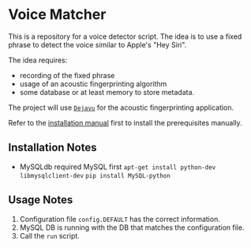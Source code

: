 # Voice Matcher

This is a repository for a voice detector script.
The idea is to use a fixed phrase to detect the voice similar to Apple's "Hey Siri".

The idea requires:
- recording of the fixed phrase
- usage of an acoustic fingerprinting algorithm
- some database or at least memory to store metadata.

The project will use [`Dejavu`](https://github.com/worldveil/dejavu) for the acoustic fingerprinting application.

Refer to the [installation manual](https://github.com/worldveil/dejavu/blob/master/INSTALLATION.md) first to install the prerequisites manually.

## Installation Notes
- MySQLdb required MySQL first
 `apt-get install python-dev libmysqlclient-dev`
 `pip install MySQL-python`

## Usage Notes
1. Configuration file `config.DEFAULT` has the correct information.
2. MySQL DB is running with the DB that matches the configuration file.
3. Call the `run` script.
